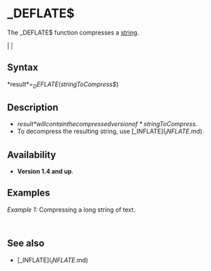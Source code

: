 # _DEFLATE$

The _DEFLATE$ function compresses a [string](string.md).

  

|  |

## Syntax

*result$* = _DEFLATE$(*stringToCompress$*)
  

## Description

* *result$* will contain the compressed version of *stringToCompress$*.
* To decompress the resulting string, use [_INFLATE$](_INFLATE$.md).

  

## Availability

* **Version 1.4 and up**.

  

## Examples

*Example 1:* Compressing a long string of text.

``` a$ = "The quick brown fox jumps over the lazy dog. " [PRINT](PRINT.md) "Original string (a$): "; a$ [FOR](FOR.md) i = 1 [TO](TO.md) 15     a$ = a$ + a$ [NEXT](NEXT.md)  [PRINT](PRINT.md) "After concatenating it into itself several times, LEN(a$) ="; [LEN](LEN.md)(a$)  b$ = _DEFLATE$(a$) [PRINT](PRINT.md) "After using _DEFLATE$ to compress it, LEN ="; [LEN](LEN.md)(b$) [PRINT USING](PRINT USING.md) "(compressed size is #.###% of the original)"; (([LEN](LEN.md)(b$) * 100) / [LEN](LEN.md)(a$)) c$ = [_INFLATE$](_INFLATE$.md)(b$) [PRINT](PRINT.md) "After using _INFLATE$ to decompress it, LEN ="; [LEN](LEN.md)(c$)  
```

``` Original string (a$): The quick brown fox jumps over the lazy dog After concatenating it into itself several times, LEN(a$) = 1474560 After using _DEFLATE$ to compress it, LEN = 4335 (compressed size is 0.295% of the original) After using _INFLATE$ to decompress it, LEN = 1474560  
```

  

## See also

* [_INFLATE$](_INFLATE$.md)

  
